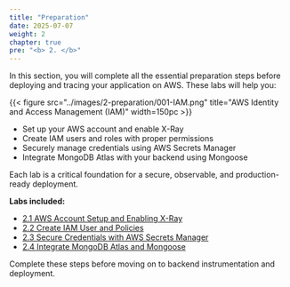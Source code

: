 ```yaml
---
title: "Preparation"
date: 2025-07-07
weight: 2
chapter: true
pre: "<b> 2. </b>"
---
```


In this section, you will complete all the essential preparation steps before deploying and tracing your application on AWS. These labs will help you:

{{< figure src="../images/2-preparation/001-IAM.png" title="AWS Identity and Access Management (IAM)" width=150pc >}}

- Set up your AWS account and enable X-Ray
- Create IAM users and roles with proper permissions
- Securely manage credentials using AWS Secrets Manager
- Integrate MongoDB Atlas with your backend using Mongoose

Each lab is a critical foundation for a secure, observable, and production-ready deployment.

**Labs included:**

- [2.1 AWS Account Setup and Enabling X-Ray](2-aws-setup/)
- [2.2 Create IAM User and Policies](3-iam-setup/)
- [2.3 Secure Credentials with AWS Secrets Manager](4-secrets-manager/)
- [2.4 Integrate MongoDB Atlas and Mongoose](5-mongodb-integration/)

Complete these steps before moving on to backend instrumentation and deployment. 